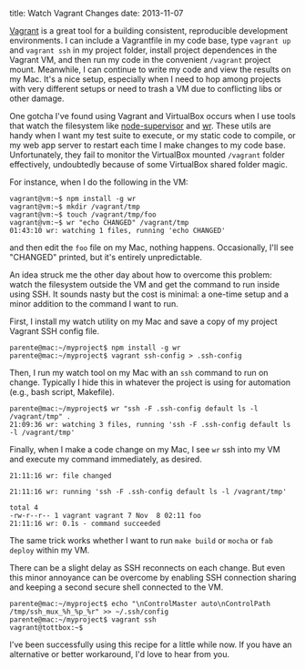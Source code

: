 title: Watch Vagrant Changes
date: 2013-11-07

[Vagrant]() is a great tool for a building consistent, reproducible development environments. I can include a Vagrantfile in my code base, type `vagrant up` and `vagrant ssh` in my project folder, install project dependences in the Vagrant VM, and then run my code in the convenient `/vagrant` project mount. Meanwhile, I can continue to write my code and view the results on my Mac. It's a nice setup, especially when I need to hop among projects with very different setups or need to trash a VM due to conflicting libs or other damage.

One gotcha I've found using Vagrant and VirtualBox occurs when I use tools that watch the filesystem like [node-supervisor](https://github.com/isaacs/node-supervisor) and [wr](https://github.com/pmuellr/wr). These utils are handy when I want my test suite to execute, or my static code to compile, or my web app server to restart each time I make changes to my code base. Unfortunately, they fail to monitor the VirtualBox mounted `/vagrant` folder effectively, undoubtedly because of some VirtualBox shared folder magic.

For instance, when I do the following in the VM:

```console
vagrant@vm:~$ npm install -g wr
vagrant@vm:~$ mkdir /vagrant/tmp
vagrant@vm:~$ touch /vagrant/tmp/foo
vagrant@vm:~$ wr "echo CHANGED" /vagrant/tmp
01:43:10 wr: watching 1 files, running 'echo CHANGED'
```

and then edit the `foo` file on my Mac, nothing happens. Occasionally, I'll see "CHANGED" printed, but it's entirely unpredictable.

An idea struck me the other day about how to overcome this problem: watch the filesystem outside the VM and get the command to run inside using SSH. It sounds nasty but the cost is minimal: a one-time setup and a minor addition to the command I want to run.

First, I install my watch utility on my Mac and save a copy of my project Vagrant SSH config file.

```console
parente@mac:~/myproject$ npm install -g wr
parente@mac:~/myproject$ vagrant ssh-config > .ssh-config
```

Then, I run my watch tool on my Mac with an `ssh` command to run on change. Typically I hide this in whatever the project is using for automation (e.g., bash script, Makefile).

```console
parente@mac:~/myproject$ wr "ssh -F .ssh-config default ls -l /vagrant/tmp" .
21:09:36 wr: watching 3 files, running 'ssh -F .ssh-config default ls -l /vagrant/tmp'
```

Finally, when I make a code change on my Mac, I see `wr` ssh into my VM and execute my command immediately, as desired.

```console
21:11:16 wr: file changed

21:11:16 wr: running 'ssh -F .ssh-config default ls -l /vagrant/tmp'

total 4
-rw-r--r-- 1 vagrant vagrant 7 Nov  8 02:11 foo
21:11:16 wr: 0.1s - command succeeded
```

The same trick works whether I want to run `make build` or `mocha` or `fab deploy` within my VM.

There can be a slight delay as SSH reconnects on each change. But even this minor annoyance can be overcome by enabling SSH connection sharing and keeping a second secure shell connected to the VM.

```console
parente@mac:~/myproject$ echo "\nControlMaster auto\nControlPath /tmp/ssh_mux_%h_%p_%r" >> ~/.ssh/config
parente@mac:~/myproject$ vagrant ssh
vagrant@tottbox:~$
```

I've been successfully using this recipe for a little while now. If you have an alternative or better workaround, I'd love to hear from you.
